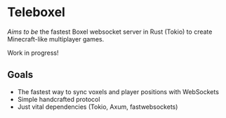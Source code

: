 # Teleboxel

_Aims to be_ the fastest Boxel websocket server in Rust (Tokio) to create Minecraft-like multiplayer games.

Work in progress!

## Goals

-   The fastest way to sync voxels and player positions with WebSockets
-   Simple handcrafted protocol
-   Just vital dependencies (Tokio, Axum, fastwebsockets)
